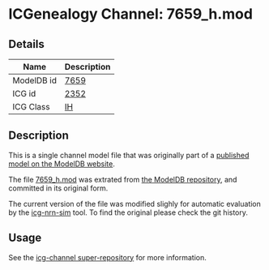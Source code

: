 # ICGenealogy Channel: 7659\_h.mod

## Details

Name | Description
---- | -----------
ModelDB id | [7659](http://senselab.med.yale.edu/ModelDB/ShowModel.cshtml?model=7659)
ICG id | [2352](http://icg.neurotheory.ox.ac.uk/channels/4/2352)
ICG Class | [IH](http://icg.neurotheory.ox.ac.uk/channels/4)

## Description

This is a single channel model file that was originally part of a [published model on the ModelDB website](http://senselab.med.yale.edu/mModelDB/ShowModel.cshtml?model=7659).


The file [7659\_h.mod](7659_h.mod) was extrated from [the ModelDB repository](http://senselab.med.yale.edu/ModelDB/ShowModel.cshtml?model=7659), and committed in its original form.

The current version of the file was modified slighly for automatic evaluation by the [icg-nrn-sim](https://github.com/icgenealogy/icg-nrn-sim) tool. To find the original please check the git history.


## Usage

See the [icg-channel super-repository](https://github.com/icgenealogy/icg-channels) for more information.